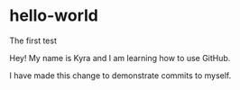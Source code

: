 # hello-world
The first test

Hey! My name is Kyra and I am learning how to use GitHub. 

I have made this change to demonstrate commits to myself.
